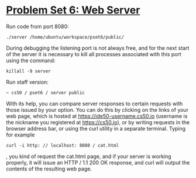 [Problem Set 6: Web Server](http://cdn.cs50.net/2015/fall/psets/6/pset6/pset6.html)
===


Run code from port 8080:

    ./server /home/ubuntu/workspace/pset6/public/


During debugging the listening port is not always free, and for the next start of the server it is necessary to kill all processes associated with this port using the command:

    killall -9 server


Run staff version:

    ~ cs50 / pset6 / server public

With its help, you can compare server responses to certain requests with those issued by your option. You can do this by clicking on the links of your web page, which is hosted at https://ide50-username.cs50.io (username is the nickname you registered at https://cs50.io), or by writing requests in the browser address bar, or using the curl utility in a separate terminal. Typing for example

    curl -i http: // localhost: 8080 / cat.html
    
, you kind of request the cat.html page, and if your server is working properly, it will issue an HTTP / 1.1 200 OK response, and curl will output the contents of the resulting web page.
